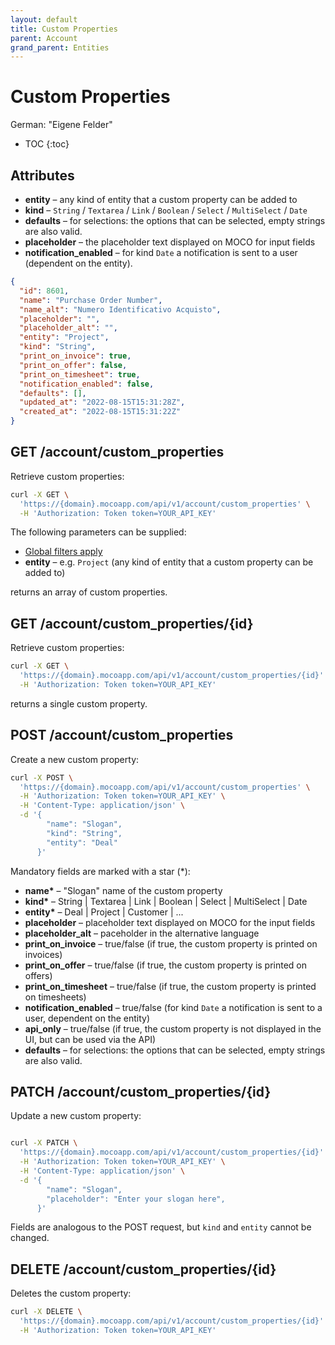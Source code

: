 ```yaml
---
layout: default
title: Custom Properties
parent: Account
grand_parent: Entities
---
```


# Custom Properties

German: "Eigene Felder"

- TOC
{:toc}

## Attributes

- **entity** – any kind of entity that a custom property can be added to
- **kind** – `String` / `Textarea` / `Link` / `Boolean` / `Select` / `MultiSelect` / `Date`
- **defaults** – for selections: the options that can be selected, empty strings are also valid.
- **placeholder** – the placeholder text displayed on MOCO for input fields
- **notification_enabled** – for kind `Date` a notification is sent to a user (dependent on the entity).

```json
{
  "id": 8601,
  "name": "Purchase Order Number",
  "name_alt": "Numero Identificativo Acquisto",
  "placeholder": "",
  "placeholder_alt": "",
  "entity": "Project",
  "kind": "String",
  "print_on_invoice": true,
  "print_on_offer": false,
  "print_on_timesheet": true,
  "notification_enabled": false,
  "defaults": [],
  "updated_at": "2022-08-15T15:31:28Z",
  "created_at": "2022-08-15T15:31:22Z"
}
```

## GET /account/custom_properties

Retrieve custom properties:

```bash
curl -X GET \
  'https://{domain}.mocoapp.com/api/v1/account/custom_properties' \
  -H 'Authorization: Token token=YOUR_API_KEY'
```

The following parameters can be supplied:

- [Global filters apply](../../entities#global-filters)
- **entity** – e.g. `Project` (any kind of entity that a custom property can be added to)

returns an array of custom properties.

## GET /account/custom_properties/{id}

Retrieve custom properties:

```bash
curl -X GET \
  'https://{domain}.mocoapp.com/api/v1/account/custom_properties/{id}' \
  -H 'Authorization: Token token=YOUR_API_KEY'
```

returns a single custom property.

## POST /account/custom_properties

Create a new custom property:

```bash
curl -X POST \
  'https://{domain}.mocoapp.com/api/v1/account/custom_properties' \
  -H 'Authorization: Token token=YOUR_API_KEY' \
  -H 'Content-Type: application/json' \
  -d '{
        "name": "Slogan",
        "kind": "String",
        "entity": "Deal"
      }'
```

Mandatory fields are marked with a star (\*):

- **name\*** – "Slogan" name of the custom property
- **kind\*** – String | Textarea | Link | Boolean | Select | MultiSelect | Date
- **entity\*** – Deal | Project | Customer | ...
- **placeholder** – placeholder text displayed on MOCO for the input fields
- **placeholder_alt** – paceholder in the alternative language
- **print_on_invoice** – true/false (if true, the custom property is printed on invoices)
- **print_on_offer** – true/false (if true, the custom property is printed on offers)
- **print_on_timesheet** – true/false (if true, the custom property is printed on timesheets)
- **notification_enabled** – true/false (for kind `Date` a notification is sent to a user, dependent on the entity)
- **api_only** – true/false (if true, the custom property is not displayed in the UI, but can be used via the API)
- **defaults** – for selections: the options that can be selected, empty strings are also valid.

## PATCH /account/custom_properties/{id}

Update a new custom property:

```bash

curl -X PATCH \
  'https://{domain}.mocoapp.com/api/v1/account/custom_properties/{id}' \
  -H 'Authorization: Token token=YOUR_API_KEY' \
  -H 'Content-Type: application/json' \
  -d '{
        "name": "Slogan",
        "placeholder": "Enter your slogan here",
      }'
```

Fields are analogous to the POST request, but `kind` and `entity` cannot be changed.

## DELETE /account/custom_properties/{id}

Deletes the custom property:

```bash
curl -X DELETE \
  'https://{domain}.mocoapp.com/api/v1/account/custom_properties/{id}' \
  -H 'Authorization: Token token=YOUR_API_KEY'
